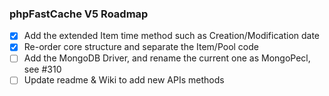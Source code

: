### phpFastCache V5 Roadmap

- [x] Add the extended Item time method such as Creation/Modification date 
- [x] Re-order core structure and separate the Item/Pool code
- [ ] Add the MongoDB Driver, and rename the current one as MongoPecl, see #310
- [ ] Update readme & Wiki to add new APIs methods
